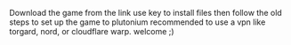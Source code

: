 Download the game from the link use key to install files then follow the old steps to set up the game to plutonium
recommended to use a vpn like torgard, nord, or cloudflare warp. 
welcome ;)
